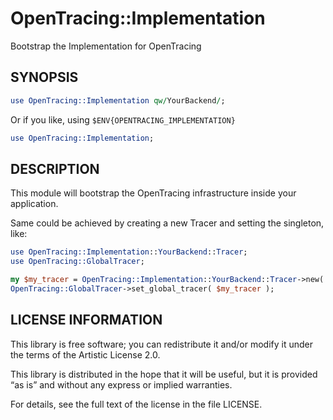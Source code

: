 # OpenTracing::Implementation

Bootstrap the Implementation for OpenTracing

## SYNOPSIS

```perl
use OpenTracing::Implementation qw/YourBackend/;
```

Or if you like, using `$ENV{OPENTRACING_IMPLEMENTATION}`

```perl
use OpenTracing::Implementation;
```

## DESCRIPTION

This module will bootstrap the OpenTracing infrastructure inside your
application.

Same could be achieved by creating a new Tracer and setting the singleton, like:

```perl
use OpenTracing::Implementation::YourBackend::Tracer;
use OpenTracing::GlobalTracer;

my $my_tracer = OpenTracing::Implementation::YourBackend::Tracer->new( );
OpenTracing::GlobalTracer->set_global_tracer( $my_tracer );
```

## LICENSE INFORMATION

This library is free software; you can redistribute it and/or modify it under
the terms of the Artistic License 2.0.

This library is distributed in the hope that it will be useful, but it is
provided “as is” and without any express or implied warranties.

For details, see the full text of the license in the file LICENSE.

